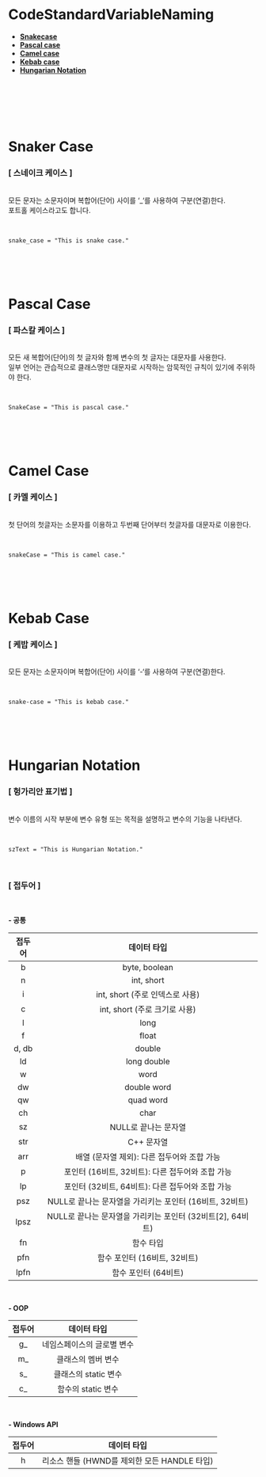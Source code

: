 # CodeStandardVariableNaming

- [**Snakecase**](#snaker-case)
- [**Pascal case**](#pascal-case)
- [**Camel case**](#camel-case)
- [**Kebab case**](#kebab-case)
- [**Hungarian Notation**](#hungarian-notation)

#

<br>
<br>
<br>

# Snaker Case
### [ 스네이크 케이스 ]
<br>
모든 문자는 소문자이며 복합어(단어) 사이를 ‘_‘를 사용하여 구분(연결)한다.<br>
포트홀 케이스라고도 합니다.
<br>
<br>

```

snake_case = "This is snake case."

```

<br>
<br>
<br>

# Pascal Case
### [ 파스칼 케이스 ]
<br>
모든 새 복합어(단어)의 첫 글자와 함께 변수의 첫 글자는 대문자를 사용한다.<br>
일부 언어는 관습적으로 클래스명만 대문자로 시작하는 암묵적인 규칙이 있기에 주위하야 한다.
<br>
<br>

```

SnakeCase = "This is pascal case."

```

<br>
<br>
<br>

# Camel Case
### [ 카멜 케이스 ]
<br>
첫 단어의 첫글자는 소문자를 이용하고 두번째 단어부터 첫글자를 대문자로 이용한다. 
<br>
<br>

```

snakeCase = "This is camel case."

```

<br>
<br>
<br>

# Kebab Case
### [ 케밥 케이스 ]
<br>
모든 문자는 소문자이며 복합어(단어) 사이를 ‘-‘를 사용하여 구분(연결)한다.
<br>
<br>

```

snake-case = "This is kebab case."

```

<br>
<br>
<br>

# Hungarian Notation
### [ 헝가리안 표기법 ]
<br>
변수 이름의 시작 부분에 변수 유형 또는 목적을 설명하고 변수의 기능을 나타낸다.
<br>
<br>

```

szText = "This is Hungarian Notation."

```
<br>

### [ 접두어 ]

<br>

**- 공통**

|접두어|데이터 타입|
|:---:|:---:|
|b|byte, boolean|
|n|int, short|
|i|int, short (주로 인덱스로 사용)|
|c|int, short (주로 크기로 사용)|
|l|long|
|f|float|
|d, db|double|
|ld|long double|
|w|word|
|dw|double word|
|qw|quad word|
|ch|char|
|sz|NULL로 끝나는 문자열|
|str|C++ 문자열|
|arr|배열 (문자열 제외): 다른 접두어와 조합 가능|
|p|포인터 (16비트, 32비트): 다른 접두어와 조합 가능|
|lp|포인터 (32비트, 64비트): 다른 접두어와 조합 가능|
|psz|NULL로 끝나는 문자열을 가리키는 포인터 (16비트, 32비트)|
|lpsz|NULL로 끝나는 문자열을 가리키는 포인터 (32비트[2], 64비트)|
|fn|함수 타입|
|pfn|함수 포인터 (16비트, 32비트)|
|lpfn|함수 포인터 (64비트)|

<br>

**- OOP**

|접두어|데이터 타입|
|:---:|:---:|
|g_|네임스페이스의 글로별 변수|
|m_|클래스의 멤버 변수|
|s_|클래스의 static 변수|
|c_|함수의 static 변수|

<br>

**- Windows API**

|접두어|데이터 타입|
|:---:|:---:|
|h|리소스 핸들 (HWND를 제외한 모든 HANDLE 타입)|